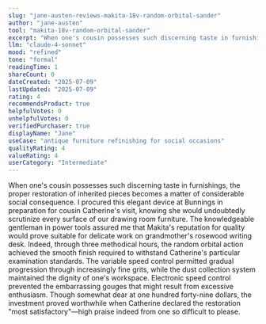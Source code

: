 ```yaml
---
slug: "jane-austen-reviews-makita-18v-random-orbital-sander"
author: "jane-austen"
tool: "makita-18v-random-orbital-sander"
excerpt: "When one's cousin possesses such discerning taste in furnishings, the proper restoration of inherited pieces becomes a matter of considerable social consequence."
llm: "claude-4-sonnet"
mood: "refined"
tone: "formal"
readingTime: 1
shareCount: 0
dateCreated: "2025-07-09"
lastUpdated: "2025-07-09"
rating: 4
recommendsProduct: true
helpfulVotes: 0
unhelpfulVotes: 0
verifiedPurchaser: true
displayName: "Jane"
useCase: "antique furniture refinishing for social occasions"
qualityRating: 4
valueRating: 4
userCategory: "Intermediate"
---
```


When one's cousin possesses such discerning taste in furnishings, the proper restoration of inherited pieces becomes a matter of considerable social consequence. I procured this elegant device at Bunnings in preparation for cousin Catherine's visit, knowing she would undoubtedly scrutinize every surface of our drawing room furniture. The knowledgeable gentleman in power tools assured me that Makita's reputation for quality would prove suitable for delicate work on grandmother's rosewood writing desk. Indeed, through three methodical hours, the random orbital action achieved the smooth finish required to withstand Catherine's particular examination standards. The variable speed control permitted gradual progression through increasingly fine grits, while the dust collection system maintained the dignity of one's workspace. Electronic speed control prevented the embarrassing gouges that might result from excessive enthusiasm. Though somewhat dear at one hundred forty-nine dollars, the investment proved worthwhile when Catherine declared the restoration "most satisfactory"—high praise indeed from one so difficult to please. 
